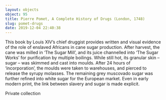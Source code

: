 ```yaml
---
layout: objects
object: 95
title: Pierre Pomet, A Complete History of Drugs (London, 1748)
slug: pomet-drugs
date: 2019-12-04 22:40:38
---
```

This book by Louis XIV’s chief druggist provides written and visual evidence of the role of enslaved Africans in cane sugar  production. After harvest, the cane was milled in ‘The Sugar Mill’, and its juice channelled into ‘The Sugar Works’ for purification by multiple boilings. While still hot, its granular skin – sugar – was skimmed and cast into moulds.  After 24 hours of ‘incorporation’, the moulds  were taken to warehouses, and pierced to release the syrupy molasses. The remaining grey muscovado sugar was further refined into white sugar for the European market. Even in early modern print, the link between slavery and sugar is made explicit.  

Private collection
